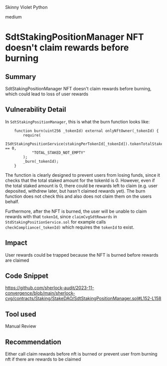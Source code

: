 Skinny Violet Python

medium

# SdtStakingPositionManager NFT doesn't claim rewards before burning

## Summary

SdtStakingPositionManager NFT doesn't claim rewards before burning, which could lead to loss of user rewards

## Vulnerability Detail

In `SdtStakingPositionManager`, this is what the burn function looks like:

```solidity
    function burn(uint256 _tokenId) external onlyNftOwner(_tokenId) {
        require(
            ISdtStakingPositionService(stakingPerTokenId[_tokenId]).tokenTotalStaked(_tokenId) == 0,
            "TOTAL_STAKED_NOT_EMPTY"
        );
        _burn(_tokenId);
    }
```

The function is clearly designed to prevent users from losing funds, since it checks that the total staked amount for the tokenId is 0. However, even if the total staked amount is 0, there could be rewards left to claim (e.g. user deposited, withdrew later, but hasn't claimed rewards yet). The burn function does not check this and also does not claim them on the users behalf. 

Furthermore, after the NFT is burned, the user will be unable to claim rewards with that `tokenId`, since `claimCvgSdtRewards` in `StdStakingPositionService.sol` for example calls `checkCompliance(_tokenId)` which requires the `tokenId` to exist. 

## Impact

User rewards could be trapped because the NFT is burned before rewards are claimed

## Code Snippet

https://github.com/sherlock-audit/2023-11-convergence/blob/main/sherlock-cvg/contracts/Staking/StakeDAO/SdtStakingPositionManager.sol#L152-L158

## Tool used

Manual Review

## Recommendation
Either call claim rewards before nft is burned or prevent user from burning nft if there are rewards to be claimed